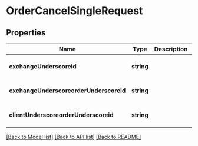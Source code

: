 # OrderCancelSingleRequest

## Properties
Name | Type | Description | Notes
------------ | ------------- | ------------- | -------------
**exchangeUnderscoreid** | **string** |  | [optional] [default to null]
**exchangeUnderscoreorderUnderscoreid** | **string** |  | [optional] [default to null]
**clientUnderscoreorderUnderscoreid** | **string** |  | [optional] [default to null]

[[Back to Model list]](../README.md#documentation-for-models) [[Back to API list]](../README.md#documentation-for-api-endpoints) [[Back to README]](../README.md)


